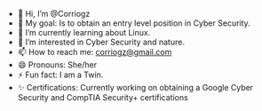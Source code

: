 - 👋 Hi, I’m @Corriogz
- 👀 My goal: Is to obtain an entry level position in Cyber Security. 
- 🌱 I’m currently learning about Linux.
- 💞️ I’m interested in Cyber Security and nature.
- 📫 How to reach me: corriogz@gmail.com
- 😄 Pronouns: She/her
- ⚡ Fun fact: I am a Twin.
- ✨ Certifications: Currently working on obtaining a Google Cyber Security and CompTIA Security+ certifications
